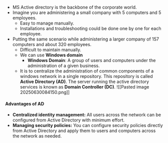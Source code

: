 - MS Active directory is the backbone of the corporate world.
- Imagine you are administering a small company with 5 computers and 5 employees.
	- Easy to manage manually.
	- Installations and troubleshooting could be done one by one for each employee.
- Putting the same scenario while administering a larger company of 157 computers and about 320 employees.
	- Difficult to maintain manually.
	- We can use **Windows domain**
		- **Windows Domain**: A group of users and computers under the administration of a given business.
	- It is to centralize the administration of common components of a windows network in a single repository. This repository is called **Active Directory (AD)**. The server running the active directory services is known as **Domain Controller (DC)**.
![[Pasted image 20250630084150.png]]
#### Advantages of AD
- **Centralized identity management:** All users across the network can be configured from Active Directory with minimum effort.
- **Managing security policies:** You can configure security policies directly from Active Directory and apply them to users and computers across the network as needed.